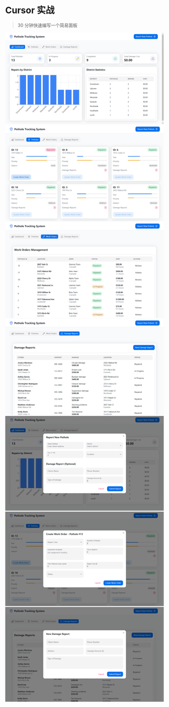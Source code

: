 # Cursor 实战

> 30 分钟快速编写一个简易面板

![](demo/1.png)
![](demo/2.png)
![](demo/3.png)
![](demo/4.png)
![](demo/5.png)
![](demo/6.png)
![](demo/7.png)

